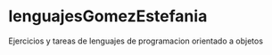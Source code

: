 lenguajesGomezEstefania
=======================

Ejercicios y tareas de lenguajes de programacion orientado a objetos
